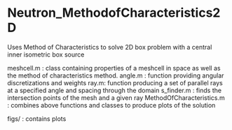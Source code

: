 # Neutron_MethodofCharacteristics2D
Uses Method of Characteristics to solve 2D box problem with a central inner isometric box source

meshcell.m : class containing properties of a meshcell in space as well as the method of characteristics method.
angle.m : function providing angular discretizations and weights
ray.m: function producing a set of parallel rays at a specified angle and spacing through the domain
s_finder.m : finds the intersection points of the mesh and a given ray
MethodOfCharacteristics.m : combines above functions and classes to produce plots of the solution

figs/ : contains plots 
